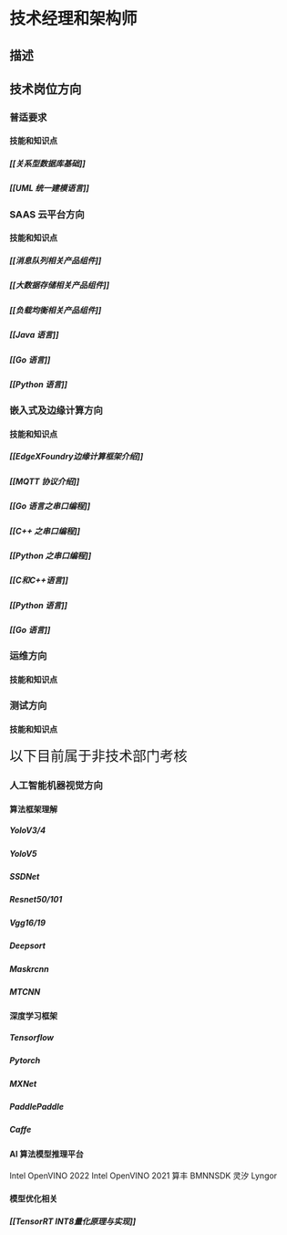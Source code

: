 # 技术经理和架构师
## 描述


## 技术岗位方向
### 普适要求
#### 技能和知识点
##### [[关系型数据库基础]]
##### [[UML 统一建模语言]]

### SAAS 云平台方向
#### 技能和知识点
##### [[消息队列相关产品组件]]
##### [[大数据存储相关产品组件]]
##### [[负载均衡相关产品组件]]
##### [[Java 语言]]
##### [[Go 语言]]
##### [[Python 语言]]

### 嵌入式及边缘计算方向
#### 技能和知识点
##### [[EdgeXFoundry边缘计算框架介绍]]
##### [[MQTT 协议介绍]]
##### [[Go 语言之串口编程]]
##### [[C++ 之串口编程]]
##### [[Python 之串口编程]]
##### [[C和C++语言]]
##### [[Python 语言]]
##### [[Go 语言]]

### 运维方向
#### 技能和知识点


### 测试方向
#### 技能和知识点



<font size=5>以下目前属于非技术部门考核</font>
### 人工智能机器视觉方向
#### 算法框架理解
##### YoloV3/4
##### YoloV5
##### SSDNet
##### Resnet50/101
##### Vgg16/19
##### Deepsort
##### Maskrcnn
##### MTCNN
#### 深度学习框架
##### Tensorflow
##### Pytorch
##### MXNet
##### PaddlePaddle
##### Caffe
#### AI 算法模型推理平台
Intel OpenVINO 2022
Intel OpenVINO 2021
算丰 BMNNSDK
灵汐 Lyngor

#### 模型优化相关
##### [[TensorRT INT8量化原理与实现]]
